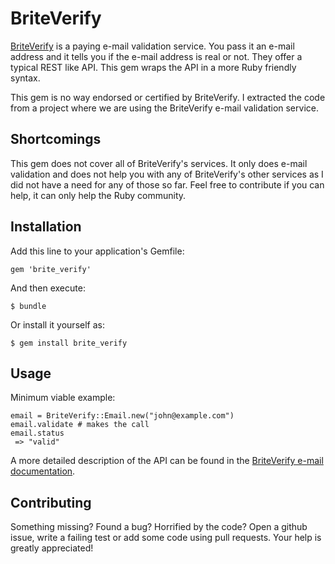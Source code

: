 # BriteVerify

[BriteVerify](http://www.briteverify.com/) is a paying e-mail validation service. You pass it an e-mail address and it tells you if the e-mail address is real or not. They offer a typical REST like API. This gem wraps the API in a more Ruby friendly syntax.

This gem is no way endorsed or certified by BriteVerify. I extracted the code from a project where we are using the BriteVerify e-mail validation service.

## Shortcomings

This gem does not cover all of BriteVerify's services. It only does e-mail validation and does not help you with any of BriteVerify's other services as I did not have a need for any of those so far. Feel free to contribute if you can help, it can only help the Ruby community.

## Installation

Add this line to your application's Gemfile:

    gem 'brite_verify'

And then execute:

    $ bundle

Or install it yourself as:

    $ gem install brite_verify

## Usage

Minimum viable example:

    email = BriteVerify::Email.new("john@example.com")
    email.validate # makes the call
    email.status
     => "valid"
     
A more detailed description of the API can be found in the [BriteVerify e-mail documentation](https://github.com/BriteVerify/BriteCode/blob/master/email.md).

## Contributing

Something missing? Found a bug? Horrified by the code? Open a github issue, write a failing test or add some code using pull requests. Your help is greatly appreciated!